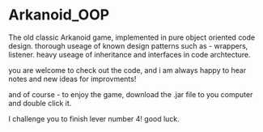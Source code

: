 # Arkanoid_OOP

The old classic Arkanoid game, implemented in pure object oriented code design.
thorough useage of known design patterns such as - wrappers, listener.
heavy useage of inheritance and interfaces in code archtecture.

you are welcome to check out the code, and i am always happy to hear notes and new ideas for improvments!

and of course - to enjoy the game, download the .jar file to you computer and double click it.

 I challenge you to finish lever number 4!
 good luck.


